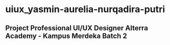 # uiux_yasmin-aurelia-nurqadira-putri
## Project Professional UI/UX Designer Alterra Academy - Kampus Merdeka Batch 2
